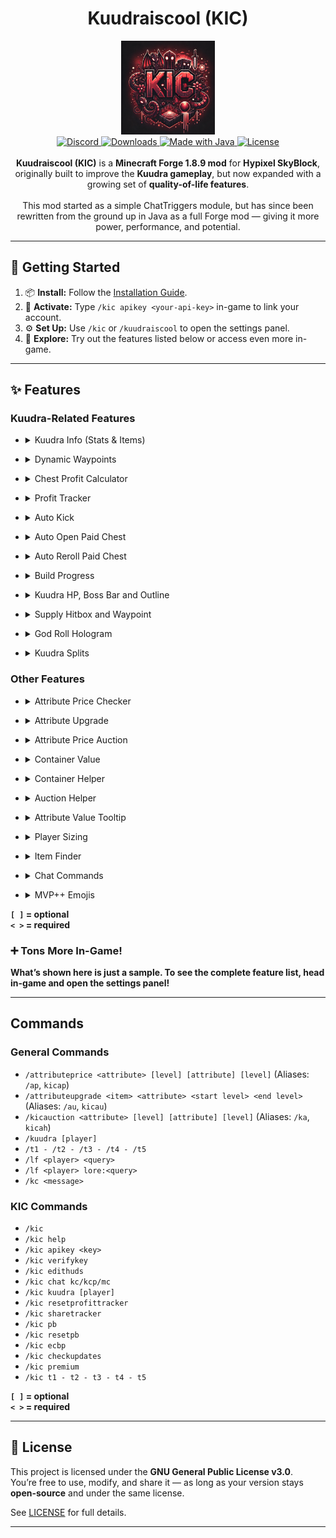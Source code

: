 <h1 align="center">
  Kuudraiscool (KIC)
</h1>

<p align="center">
  <a href="https://github.com/SomeoneOKxD/kuudraiscool/releases">
    <img src="assets/KIC-LOGO.png" alt="kic_logo" width="150">
  </a>
  <br>
  <a href="https://discord.gg/gsz58gazAK">
    <img src="https://img.shields.io/discord/1263545045449965679?style=for-the-badge&label=Discord&color=8B0000" alt="Discord">
  </a>
  <a href="https://github.com/SomeoneOKxD/kuudraiscool">
    <img src="https://img.shields.io/github/downloads/SomeoneOkxD/kuudraiscool/total?style=for-the-badge&label=Downloads&color=8B0000" alt="Downloads">
  </a>
  <a href="https://openjdk.org">
    <img src="https://img.shields.io/badge/Made_With-Java-8B0000?style=for-the-badge&logo=OpenJDK&logoColor=white" alt="Made with Java">
  </a>
  <a href="https://github.com/SomeoneOKxD/kuudraiscool/blob/main/LICENSE">
    <img src="https://img.shields.io/github/license/SomeoneOKxD/kuudraiscool?style=for-the-badge&color=8B0000" alt="License">
  </a>
  <br><br>
  <b>Kuudraiscool (KIC)</b> is a <b>Minecraft Forge 1.8.9 mod</b> for <b>Hypixel SkyBlock</b>, originally built to improve the <b>Kuudra gameplay</b>, but now expanded with a growing set of <b>quality-of-life features</b>.<br><br>
  This mod started as a simple ChatTriggers module, but has since been rewritten from the ground up in Java as a full Forge mod — giving it more power, performance, and potential.
</p>

---

## 🚀 Getting Started

1. 📦 **Install:** Follow the [Installation Guide](./docs/INSTALLING.md).
2. 🔑 **Activate:** Type `/kic apikey <your-api-key>` in-game to link your account.
3. ⚙️ **Set Up:** Use `/kic` or `/kuudraiscool` to open the settings panel.
4. 🧭 **Explore:** Try out the features listed below or access even more in-game.

---

## ✨ Features

### Kuudra-Related Features

- <details>
    <summary>Kuudra Info (Stats & Items)</summary>
    <b>Command:</b> <code>/kuudra &lt;PLAYER&gt;</code><br>  
    Displays useful kuudra stats for a specified player.<br>  
    <img src="./assets/features/kuudraInfo.png" alt="Kuudra info" width="400"/><br>
</details>

- <details>
    <summary>Dynamic Waypoints</summary>
    Shows you the perfect location and time to throw your pearl so you land on the supply drop location<br>
    <img src="assets/features/skyAndDouble.gif" alt="Sky And Double" width="400"/><br>  
    <img src="assets/features/skyAndFlat.gif" alt="Sky And Flat" width="400"/><br>  
</details>

- <details>
    <summary>Chest Profit Calculator</summary>
    Calculates and displays profits of a paid/free chest.<br>  
    <img src="./assets/features/chestProfit.png" alt="Chest profit calculator" width="400"/><br>  
</details>

- <details>
    <summary>Profit Tracker</summary>
    <b>Command:</b> <code>/kic resetprofittracker</code><br>
    Tracks overall profits from your runs.<br>  
    <img src="./assets/features/tracker.gif" alt="Profit tracker" width="400"/><br>  
</details>

- <details>
    <summary>Auto Kick</summary>
    Automatically kicks players based on specific criteria set in the settings.<br>  
    <img src="./assets/features/autoKick.png" alt="Auto kick" width="400"/><br>  
</details>

- <details>
    <summary>Auto Open Paid Chest</summary>
    Automatically opens paid chests.<br>  
    <img src="./assets/features/AutoBuy.gif" alt="Auto open paid chest" width="400"/><br>  
</details>

- <details>
    <summary>Auto Reroll Paid Chest</summary>
    Automatically rerolls paid chests.<br>  
    <img src="assets/features/autoRerollAutoBuy.gif" alt="Auto reroll paid chest" width="400"/><br>  
</details>

- <details>
    <summary>Build Progress</summary>
    Shows a beacon beam which changes color from red to green based on the progress<br>  
    <img src="./assets/features/build.gif" alt="Build Progress" width="400"/><br>  
</details>

- <details>
    <summary>Kuudra HP, Boss Bar and Outline</summary>
    Shows Kuudra's health, an outline, and a live-updating boss bar.<br>  
    <img src="./assets/features/kuudraHpOutlineBossbar.gif" alt="Kuudra HP, Outline and Bossbar" width="400"/><br>  
</details>

- <details>
    <summary>Supply Hitbox and Waypoint</summary>
    Shows a hitbox and a beacon beam on the supply.<br>  
    <img src="./assets/features/supply.png" alt="Supply hitbox and beam" width="400"/><br>  
</details>

- <details>
    <summary>God Roll Hologram</summary>
    Shows a hologram around the paid chest whenever you get a god roll<br>  
    <img src="./assets/features/godroll.png" alt="God roll hologram" width="400"/><br>  
</details>

- <details>
    <summary>Kuudra Splits</summary>
    Shows customizable and accurate Kuudra splits along with supply times and fresh times.<br>  
    <img src="./assets/features/splits.png" alt="Splits" width="400"/><br>  
    <img src="./assets/features/detailedSplits.png" alt="Detailed Splits" width="400"/><br>  
</details>

### Other Features

- <details>
    <summary>Attribute Price Checker</summary>
    <b>Command:</b> <code>/ap &lt;ATTRIBUTE&gt; [LEVEL] [ATTRIBUTE] [LEVEL]</code><br>  
    Checks the price of specified attributes (similar to KG bot).<br>  
    <img src="./assets/features/ap.png" alt="Attribute price" width="400"/><br>  
</details>

- <details>
    <summary>Attribute Upgrade</summary>
    <b>Command:</b> <code>/au &lt;ITEM&gt; &lt;ATTRIBUTE&gt; &lt;START LEVEL&gt; &lt;END LEVEL&gt;</code><br>  
    Shows you the cheapest possible path to upgrade an attribute.<br>  
    <img src="./assets/features/au.png" alt="Attribute upgrade" width="400"/><br>  
</details>

- <details>
    <summary>Attribute Price Auction</summary>
    <b>Command:</b> <code>/ka &lt;ATTRIBUTE&gt; [LEVEL] [ATTRIBUTE] [LEVEL]</code><br>  
    Displays a custom auction house of items for specific attributes.<br>
    <img src="./assets/features/ka.gif" alt="Attribute price auction" width="400"/><br>
</details>

- <details>
    <summary>Container Value</summary>
    Shows all the items in a container and their value, also shows the total value of the container.<br>  
    <img src="./assets/features/containerValue.png" alt="Container Value" width="400"/><br>  
</details>

- <details>
    <summary>Container Helper</summary>
    Show your all the attributes in a container.<br>  
    <img src="./assets/features/containerHelper.png" alt="Container Helper" width="400"/><br>  
</details>

- <details>
    <summary>Auction Helper</summary>
    When selling an attribute item it will show you the LB and Avg price of each attribute.<br>  
    <img src="./assets/features/auctionHelper.png" alt="Container Helper" width="400"/><br>  
</details>

- <details>
    <summary>Attribute Value Tooltip</summary>
    Shows you the value of the attributes in the items tooltip.<br>  
    <img src="./assets/features/tooltip.png" alt="Tooltip value" width="400"/><br>  
</details>

- <details>
    <summary>Player Sizing</summary>
    Allows you to change the visual size of the player characters.<br>  
    <img src="./assets/features/playerSizing.png" alt="Player Sizing" width="400"/><br>  
</details>

- <details>
    <summary>Item Finder</summary>
    <b>Commands:</b> <br>  
    <code>/lf &lt;PLAYER&gt; &lt;QUERY&gt;</code><br>  
    <code>/lf &lt;PLAYER&gt; lore:&lt;QUERY&gt;</code><br>
    Finds specific items in your inventory or elsewhere.<br>  
    <img src="./assets/features/lf.png" alt="Item finder" width="400"/><br>
</details>

- <details>
    <summary>Chat Commands</summary>
    Works in both party and dms<br>
    - <code>.runs [player]</code><br>  
      <img src="./assets/features/chat-commands/runs.png" alt="Party .runs" width="400"/><br>  
    - <code>.stats [player]</code><br>  
      <img src="./assets/features/chat-commands/stats.png" alt="Party .stats" width="400"/><br>  
    - <code>.rtca [player]</code><br>  
      <img src="./assets/features/chat-commands/rtca.png" alt="Party .rtca" width="400"/><br>
    - <code>.ap &lt;attribute&gt; [level]</code><br>  
      <img src="./assets/features/chat-commands/ap.png" alt="Party .ap" width="400"/><br>
    - <code>.cata [player]</code><br>  
      <img src="./assets/features/chat-commands/cata.png" alt="Party .cata" width="400"/><br>  
    - <code>.kic</code><br>  
      <img src="./assets/features/chat-commands/kic.png" alt="Party .kic" width="400"/><br>
    - <code>.kick &lt;player&gt;</code><br>  
      <img src="./assets/features/chat-commands/kick.png" alt="Party .kick" width="400"/><br>  
</details>

- <details>
    <summary>MVP++ Emojis</summary>
    Allows usage of MVP++ emojis in chat.<br>  
    <img src="./assets/features/emojis.png" alt="MVP++ emojis" width="400"/><br>  
</details>

**`[ ]` = optional**<br>
**`< >` = required**

### ➕ Tons More In-Game!
**What’s shown here is just a sample. To see the complete feature list, head in-game and open the settings panel!**

---

## Commands

### General Commands

- `/attributeprice <attribute> [level] [attribute] [level]` (Aliases: `/ap`, `kicap`)
- `/attributeupgrade <item> <attribute> <start level> <end level>` (Aliases: `/au`, `kicau`)
- `/kicauction <attribute> [level] [attribute] [level]` (Aliases: `/ka`, `kicah`)
- `/kuudra [player]`
- `/t1 - /t2 - /t3 - /t4 - /t5`
- `/lf <player> <query>`
- `/lf <player> lore:<query>`
- `/kc <message>`

### KIC Commands

- `/kic`
- `/kic help`
- `/kic apikey <key>`
- `/kic verifykey`
- `/kic edithuds`
- `/kic chat kc/kcp/mc`
- `/kic kuudra [player]`
- `/kic resetprofittracker`
- `/kic sharetracker`
- `/kic pb`
- `/kic resetpb`
- `/kic ecbp`
- `/kic checkupdates`
- `/kic premium`
- `/kic t1 - t2 - t3 - t4 - t5`

**`[ ]` = optional**<br>
**`< >` = required**

---

## 📜 License

This project is licensed under the **GNU General Public License v3.0**.  
You’re free to use, modify, and share it — as long as your version stays **open-source** and under the same license.

See [LICENSE](./LICENSE) for full details.

---